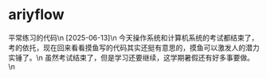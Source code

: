 # ariyflow
平常练习的代码\n
[2025-06-13]\n
    今天操作系统和计算机系统的考试都结束了，考的依托，现在回来看看摸鱼写的代码其实还挺有意思的，摸鱼可以激发人的潜力实锤了。\n
    虽然考试结束了，但是学习还要继续，这学期暑假还有好多事要做。\n
